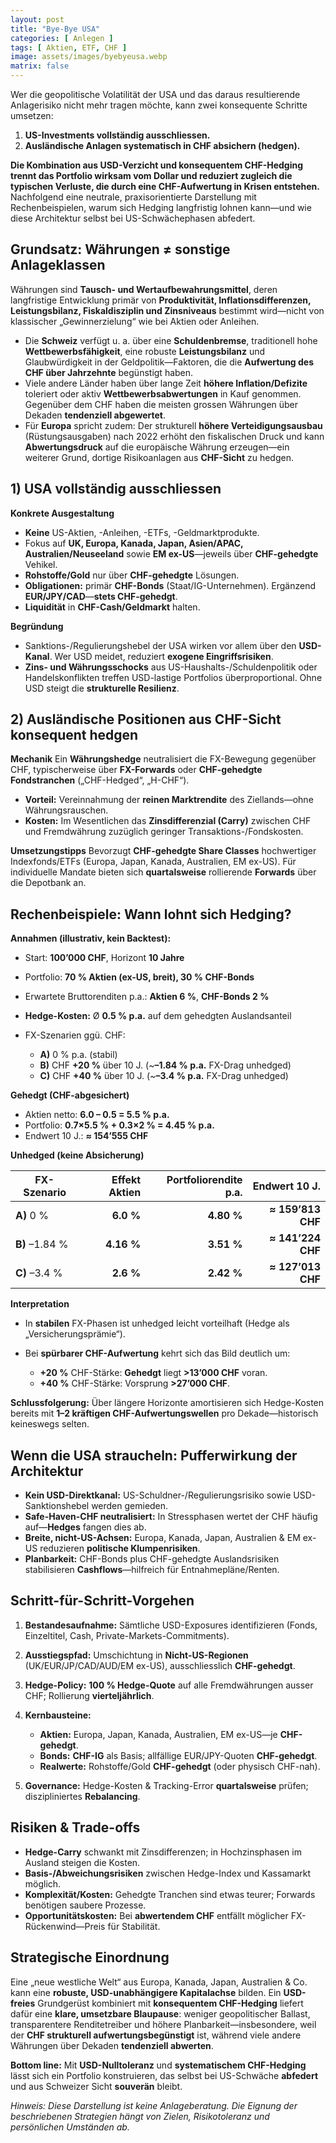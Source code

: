 ```yaml
---
layout: post
title: "Bye-Bye USA"
categories: [ Anlegen ]
tags: [ Aktien, ETF, CHF ]
image: assets/images/byebyeusa.webp
matrix: false
---
```


Wer die geopolitische Volatilität der USA und das daraus resultierende Anlagerisiko nicht mehr tragen möchte, kann zwei konsequente Schritte umsetzen:

1. **US-Investments vollständig ausschliessen.**
2. **Ausländische Anlagen systematisch in CHF absichern (hedgen).**

**Die Kombination aus USD-Verzicht und konsequentem CHF-Hedging trennt das Portfolio wirksam vom Dollar und reduziert zugleich die typischen Verluste, die durch eine CHF-Aufwertung in Krisen entstehen.** Nachfolgend eine neutrale, praxisorientierte Darstellung mit Rechenbeispielen, warum sich Hedging langfristig lohnen kann—und wie diese Architektur selbst bei US-Schwächephasen abfedert.

## Grundsatz: Währungen ≠ sonstige Anlageklassen

Währungen sind **Tausch- und Wertaufbewahrungsmittel**, deren langfristige Entwicklung primär von **Produktivität, Inflationsdifferenzen, Leistungsbilanz, Fiskaldisziplin und Zinsniveaus** bestimmt wird—nicht von klassischer „Gewinnerzielung“ wie bei Aktien oder Anleihen.

* Die **Schweiz** verfügt u. a. über eine **Schuldenbremse**, traditionell hohe **Wettbewerbsfähigkeit**, eine robuste **Leistungsbilanz** und Glaubwürdigkeit in der Geldpolitik—Faktoren, die die **Aufwertung des CHF über Jahrzehnte** begünstigt haben.
* Viele andere Länder haben über lange Zeit **höhere Inflation/Defizite** toleriert oder aktiv **Wettbewerbsabwertungen** in Kauf genommen. Gegenüber dem CHF haben die meisten grossen Währungen über Dekaden **tendenziell abgewertet**.
* Für **Europa** spricht zudem: Der strukturell **höhere Verteidigungsausbau** (Rüstungsausgaben) nach 2022 erhöht den fiskalischen Druck und kann **Abwertungsdruck** auf die europäische Währung erzeugen—ein weiterer Grund, dortige Risikoanlagen aus **CHF-Sicht** zu hedgen.

## 1) USA vollständig ausschliessen

**Konkrete Ausgestaltung**

* **Keine** US-Aktien, -Anleihen, -ETFs, -Geldmarktprodukte.
* Fokus auf **UK, Europa, Kanada, Japan, Asien/APAC, Australien/Neuseeland** sowie **EM ex-US**—jeweils über **CHF-gehedgte** Vehikel.
* **Rohstoffe/Gold** nur über **CHF-gehedgte** Lösungen.
* **Obligationen:** primär **CHF-Bonds** (Staat/IG-Unternehmen). Ergänzend **EUR/JPY/CAD**—**stets CHF-gehedgt**.
* **Liquidität** in **CHF-Cash/Geldmarkt** halten.

**Begründung**

* Sanktions-/Regulierungshebel der USA wirken vor allem über den **USD-Kanal**. Wer USD meidet, reduziert **exogene Eingriffsrisiken**.
* **Zins- und Währungsschocks** aus US-Haushalts-/Schuldenpolitik oder Handelskonflikten treffen USD-lastige Portfolios überproportional. Ohne USD steigt die **strukturelle Resilienz**.

## 2) Ausländische Positionen aus CHF-Sicht konsequent hedgen

**Mechanik**
Ein **Währungshedge** neutralisiert die FX-Bewegung gegenüber CHF, typischerweise über **FX-Forwards** oder **CHF-gehedgte Fondstranchen** („CHF-Hedged“, „H-CHF“).

* **Vorteil:** Vereinnahmung der **reinen Marktrendite** des Ziellands—ohne Währungsrauschen.
* **Kosten:** Im Wesentlichen das **Zinsdifferenzial (Carry)** zwischen CHF und Fremdwährung zuzüglich geringer Transaktions-/Fondskosten.

**Umsetzungstipps**
Bevorzugt **CHF-gehedgte Share Classes** hochwertiger Indexfonds/ETFs (Europa, Japan, Kanada, Australien, EM ex-US). Für individuelle Mandate bieten sich **quartalsweise** rollierende **Forwards** über die Depotbank an.

## Rechenbeispiele: Wann lohnt sich Hedging?

**Annahmen (illustrativ, kein Backtest):**

* Start: **100’000 CHF**, Horizont **10 Jahre**
* Portfolio: **70 % Aktien (ex-US, breit), 30 % CHF-Bonds**
* Erwartete Bruttorenditen p.a.: **Aktien 6 %**, **CHF-Bonds 2 %**
* **Hedge-Kosten:** Ø **0.5 % p.a.** auf dem gehedgten Auslandsanteil
* FX-Szenarien ggü. CHF:

  * **A)** 0 % p.a. (stabil)
  * **B)** CHF **+20 %** über 10 J. (~**–1.84 % p.a.** FX-Drag unhedged)
  * **C)** CHF **+40 %** über 10 J. (~**–3.4 % p.a.** FX-Drag unhedged)

**Gehedgt (CHF-abgesichert)**

* Aktien netto: **6.0 – 0.5 = 5.5 % p.a.**
* Portfolio: **0.7×5.5 % + 0.3×2 % = 4.45 % p.a.**
* Endwert 10 J.: **≈ 154’555 CHF**

**Unhedged (keine Absicherung)**

| FX-Szenario    | Effekt Aktien | Portfoliorendite p.a. |     Endwert 10 J. |
| -------------- | ------------: | --------------------: | ----------------: |
| **A)** 0 %     |     **6.0 %** |            **4.80 %** | **≈ 159’813 CHF** |
| **B)** –1.84 % |    **4.16 %** |            **3.51 %** | **≈ 141’224 CHF** |
| **C)** –3.4 %  |     **2.6 %** |            **2.42 %** | **≈ 127’013 CHF** |

**Interpretation**

* In **stabilen** FX-Phasen ist unhedged leicht vorteilhaft (Hedge als „Versicherungsprämie“).
* Bei **spürbarer CHF-Aufwertung** kehrt sich das Bild deutlich um:

  * **+20 %** CHF-Stärke: **Gehedgt** liegt **>13’000 CHF** voran.
  * **+40 %** CHF-Stärke: Vorsprung **>27’000 CHF**.

**Schlussfolgerung:** Über längere Horizonte amortisieren sich Hedge-Kosten bereits mit **1–2 kräftigen CHF-Aufwertungswellen** pro Dekade—historisch keineswegs selten.

## Wenn die USA straucheln: Pufferwirkung der Architektur

* **Kein USD-Direktkanal:** US-Schuldner-/Regulierungsrisiko sowie USD-Sanktionshebel werden gemieden.
* **Safe-Haven-CHF neutralisiert:** In Stressphasen wertet der CHF häufig auf—**Hedges** fangen dies ab.
* **Breite, nicht-US-Achsen:** Europa, Kanada, Japan, Australien & EM ex-US reduzieren **politische Klumpenrisiken**.
* **Planbarkeit:** CHF-Bonds plus CHF-gehedgte Auslandsrisiken stabilisieren **Cashflows**—hilfreich für Entnahmepläne/Renten.


## Schritt-für-Schritt-Vorgehen

1. **Bestandesaufnahme:** Sämtliche USD-Exposures identifizieren (Fonds, Einzeltitel, Cash, Private-Markets-Commitments).
2. **Ausstiegspfad:** Umschichtung in **Nicht-US-Regionen** (UK/EUR/JP/CAD/AUD/EM ex-US), ausschliesslich **CHF-gehedgt**.
3. **Hedge-Policy:** **100 % Hedge-Quote** auf alle Fremdwährungen ausser CHF; Rollierung **vierteljährlich**.
4. **Kernbausteine:**

   * **Aktien:** Europa, Japan, Kanada, Australien, EM ex-US—je **CHF-gehedgt**.
   * **Bonds:** **CHF-IG** als Basis; allfällige EUR/JPY-Quoten **CHF-gehedgt**.
   * **Realwerte:** Rohstoffe/Gold **CHF-gehedgt** (oder physisch CHF-nah).
5. **Governance:** Hedge-Kosten & Tracking-Error **quartalsweise** prüfen; diszipliniertes **Rebalancing**.

## Risiken & Trade-offs

* **Hedge-Carry** schwankt mit Zinsdifferenzen; in Hochzinsphasen im Ausland steigen die Kosten.
* **Basis-/Abweichungsrisiken** zwischen Hedge-Index und Kassamarkt möglich.
* **Komplexität/Kosten:** Gehedgte Tranchen sind etwas teurer; Forwards benötigen saubere Prozesse.
* **Opportunitätskosten:** Bei **abwertendem CHF** entfällt möglicher FX-Rückenwind—Preis für Stabilität.

## Strategische Einordnung

Eine „neue westliche Welt“ aus Europa, Kanada, Japan, Australien & Co. kann eine **robuste, USD-unabhängigere Kapitalachse** bilden. Ein **USD-freies** Grundgerüst kombiniert mit **konsequentem CHF-Hedging** liefert dafür eine **klare, umsetzbare Blaupause**: weniger geopolitischer Ballast, transparentere Renditetreiber und höhere Planbarkeit—insbesondere, weil der **CHF strukturell aufwertungsbegünstigt** ist, während viele andere Währungen über Dekaden **tendenziell abwerten**.

**Bottom line:** Mit **USD-Nulltoleranz** und **systematischem CHF-Hedging** lässt sich ein Portfolio konstruieren, das selbst bei US-Schwäche **abfedert** und aus Schweizer Sicht **souverän** bleibt.


*Hinweis: Diese Darstellung ist keine Anlageberatung. Die Eignung der beschriebenen Strategien hängt von Zielen, Risikotoleranz und persönlichen Umständen ab.*
